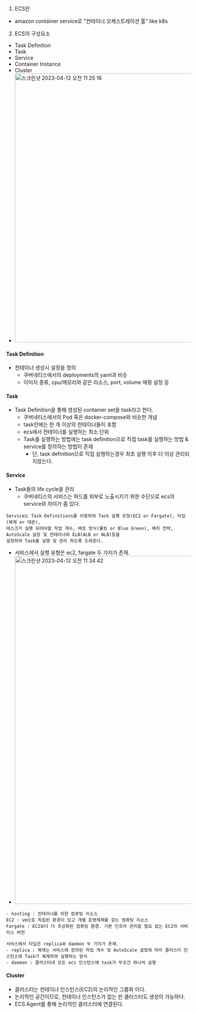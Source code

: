 1. ECS란
- amazon container service로 "컨테이너 오케스트레이션 툴" like k8s

2. ECS의 구성요소
- Task Definition
- Task
- Service
- Container Instance
- Cluster
- <img width="733" alt="스크린샷 2023-04-12 오전 11 25 16" src="https://user-images.githubusercontent.com/62214428/231331688-4d3b3b15-135a-4371-8fed-d47790582b70.png">

#### Task Definition
- 컨테이너 생성시 설정을 정의
  - 쿠버네티스에서의 deployments의 yaml과 비슷
  - 이미지 종류, cpu/메모리와 같은 리소스, port, volume 매핑 설정 등


#### Task
- Task Definition을 통해 생성된 container set을 task라고 한다.
  - 쿠버네티스에서의 Pod 혹은 docker-compose와 비슷한 개념
  - task안에는 한 개 이상의 컨테이너들이 포함
  - ecs에서 컨테이너를 실행하는 최소 단위
  - Task를 실행하는 방법에는 task definition으로 직접 task를 실행하는 방법 & service를 정의하는 방법이 존재
    - 단, task definition으로 직접 실행하는경우 최초 실행 이후 더 이상 관리되지않는다.

#### Service
- Task들의 life cycle을 관리
  - 쿠버네티스의 서비스는 파드를 외부로 노출시키기 위한 수단으로 ecs의 service와 차이가 좀 있다.
```
Service는 Task Definitions를 이용하여 Task 실행 유형(EC2 or Fargate), 타입(복제 or 데몬), 
테스크가 실행 되어야할 작업 개수, 배포 방식(롤링 or Blue Green), 배치 전략, AutoScale 설정 및 컨테이너와 ELB(ALB or NLB)등을 
설정하여 Task를 실행 및 관리 하도록 도와준다.
```


- 서비스에서 실행 유형은 ec2, fargate 두 가지가 존재.
- <img width="948" alt="스크린샷 2023-04-12 오전 11 34 42" src="https://user-images.githubusercontent.com/62214428/231333218-fe180921-2780-4a16-a0e0-09b6f09c85c9.png">
```
- hosting : 컨테이너를 위한 컴퓨팅 리소스
EC2 : vm으로 독립된 환경이 있고 개별 운영체제를 갖는 컴퓨팅 리소스
Fargate : EC2보다 더 추상화된 컴퓨팅 환경. 기본 인프라 관리할 필요 없는 EC2의 서버리스 버전
```
```
서비스에서 타입은 replica와 daemon 두 가지가 존재.
- replica : 복제는 서비스에 정의된 작업 개수 및 AutoScale 설정에 따라 클러스터 인스턴스에 Task가 복제하여 실행하는 방식
- daemon : 클러스터내 모든 ecs 인스턴스에 task가 무조건 하나씩 실행
```

#### Cluster
- 클러스터는 컨테이너 인스턴스(EC2)의 논리적인 그룹화 이다.
- 논리적인 공간이므로, 컨테이너 인스턴스가 없는 빈 클러스터도 생성이 가능하다.
- ECS Agent를 통해 논리적인 클러스터에 연결된다.
